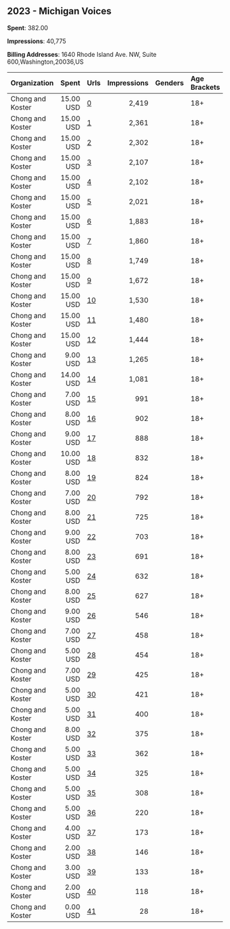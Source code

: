 ## 2023 - Michigan Voices 
**Spent**: 382.00

**Impressions**: 40,775

**Billing Addresses**: 1640 Rhode Island Ave. NW, Suite 600,Washington,20036,US

|Organization|Spent|Urls|Impressions|Genders|Age Brackets|Country Codes|
|:---|---:|:---|---:|:---|:---|:---|
|Chong and Koster|15.00 USD|[0](https://www.snap.com/political-ads/asset/eee5f3065cf8bb6154f08f4edcf4639447c3588c4cff55c1dc143096d9cdc638?mediaType=mp4)|2,419||18+|united states|
|Chong and Koster|15.00 USD|[1](https://www.snap.com/political-ads/asset/85dcace86b215478aa5501fe24ee408dc9396d4867a9b4617558b976b8ec0a65?mediaType=mp4)|2,361||18+|united states|
|Chong and Koster|15.00 USD|[2](https://www.snap.com/political-ads/asset/44bf1ab11a11b1b95ad0032c61cf731648a7292d9cb1460adf38e921de314ac2?mediaType=mp4)|2,302||18+|united states|
|Chong and Koster|15.00 USD|[3](https://www.snap.com/political-ads/asset/44bf1ab11a11b1b95ad0032c61cf731648a7292d9cb1460adf38e921de314ac2?mediaType=mp4)|2,107||18+|united states|
|Chong and Koster|15.00 USD|[4](https://www.snap.com/political-ads/asset/44bf1ab11a11b1b95ad0032c61cf731648a7292d9cb1460adf38e921de314ac2?mediaType=mp4)|2,102||18+|united states|
|Chong and Koster|15.00 USD|[5](https://www.snap.com/political-ads/asset/770614bb28271f31317239ac5845e95485be3aa5cf40ea84a23783f59f00f692?mediaType=mp4)|2,021||18+|united states|
|Chong and Koster|15.00 USD|[6](https://www.snap.com/political-ads/asset/eee5f3065cf8bb6154f08f4edcf4639447c3588c4cff55c1dc143096d9cdc638?mediaType=mp4)|1,883||18+|united states|
|Chong and Koster|15.00 USD|[7](https://www.snap.com/political-ads/asset/81397106e0ac665a46ac31be99b65ec98146578157f80f1c255de872bfb3d003?mediaType=mp4)|1,860||18+|united states|
|Chong and Koster|15.00 USD|[8](https://www.snap.com/political-ads/asset/eee5f3065cf8bb6154f08f4edcf4639447c3588c4cff55c1dc143096d9cdc638?mediaType=mp4)|1,749||18+|united states|
|Chong and Koster|15.00 USD|[9](https://www.snap.com/political-ads/asset/eee5f3065cf8bb6154f08f4edcf4639447c3588c4cff55c1dc143096d9cdc638?mediaType=mp4)|1,672||18+|united states|
|Chong and Koster|15.00 USD|[10](https://www.snap.com/political-ads/asset/86bb39470cf7c3a3666dd126e683cd2525d043fbe905ce0dc4a41cf0e13194ee?mediaType=mp4)|1,530||18+|united states|
|Chong and Koster|15.00 USD|[11](https://www.snap.com/political-ads/asset/9e5df8a3a1046576b4c757fdf11b77d7bf25598f68c402e740f5e3001a8884b6?mediaType=mp4)|1,480||18+|united states|
|Chong and Koster|15.00 USD|[12](https://www.snap.com/political-ads/asset/e529be0c7880823a1d3313c8b9dfd2a0b6e7f0f9d9a2b4361b853191ded2708c?mediaType=mp4)|1,444||18+|united states|
|Chong and Koster|9.00 USD|[13](https://www.snap.com/political-ads/asset/44bf1ab11a11b1b95ad0032c61cf731648a7292d9cb1460adf38e921de314ac2?mediaType=mp4)|1,265||18+|united states|
|Chong and Koster|14.00 USD|[14](https://www.snap.com/political-ads/asset/eee5f3065cf8bb6154f08f4edcf4639447c3588c4cff55c1dc143096d9cdc638?mediaType=mp4)|1,081||18+|united states|
|Chong and Koster|7.00 USD|[15](https://www.snap.com/political-ads/asset/80e309afe163fbdd5584fee7ec756f5a6ec7bdaca186e6f9afeea263da9a6ed7?mediaType=mp4)|991||18+|united states|
|Chong and Koster|8.00 USD|[16](https://www.snap.com/political-ads/asset/eee5f3065cf8bb6154f08f4edcf4639447c3588c4cff55c1dc143096d9cdc638?mediaType=mp4)|902||18+|united states|
|Chong and Koster|9.00 USD|[17](https://www.snap.com/political-ads/asset/eee5f3065cf8bb6154f08f4edcf4639447c3588c4cff55c1dc143096d9cdc638?mediaType=mp4)|888||18+|united states|
|Chong and Koster|10.00 USD|[18](https://www.snap.com/political-ads/asset/5f9ec753225b6423ecc41e73aaa8b15eeb4594c32f6108543c0a661ea65d3770?mediaType=mp4)|832||18+|united states|
|Chong and Koster|8.00 USD|[19](https://www.snap.com/political-ads/asset/05bdaeebbbb755bf4f7b2b3cc45be562136f82d3475d5550512ed4a15fc88f69?mediaType=mp4)|824||18+|united states|
|Chong and Koster|7.00 USD|[20](https://www.snap.com/political-ads/asset/bc4126c541316bbc73b1c4204f97b05a978c0375095a8824febe734831961391?mediaType=mp4)|792||18+|united states|
|Chong and Koster|8.00 USD|[21](https://www.snap.com/political-ads/asset/eee5f3065cf8bb6154f08f4edcf4639447c3588c4cff55c1dc143096d9cdc638?mediaType=mp4)|725||18+|united states|
|Chong and Koster|9.00 USD|[22](https://www.snap.com/political-ads/asset/ed293083f722e0cd5f203efe0d2f5b3044da2bf2f01bbbb13321b6724dfedb15?mediaType=mp4)|703||18+|united states|
|Chong and Koster|8.00 USD|[23](https://www.snap.com/political-ads/asset/eee5f3065cf8bb6154f08f4edcf4639447c3588c4cff55c1dc143096d9cdc638?mediaType=mp4)|691||18+|united states|
|Chong and Koster|5.00 USD|[24](https://www.snap.com/political-ads/asset/2d586e5cac62a206979c49d8a56ed5097eddc1e23e64f65619b3f52caef68dc3?mediaType=mp4)|632||18+|united states|
|Chong and Koster|8.00 USD|[25](https://www.snap.com/political-ads/asset/eee5f3065cf8bb6154f08f4edcf4639447c3588c4cff55c1dc143096d9cdc638?mediaType=mp4)|627||18+|united states|
|Chong and Koster|9.00 USD|[26](https://www.snap.com/political-ads/asset/eee5f3065cf8bb6154f08f4edcf4639447c3588c4cff55c1dc143096d9cdc638?mediaType=mp4)|546||18+|united states|
|Chong and Koster|7.00 USD|[27](https://www.snap.com/political-ads/asset/85b101155a8574bd557ededdd64bcc00983482036e294e1453b01b0b1e76581f?mediaType=mp4)|458||18+|united states|
|Chong and Koster|5.00 USD|[28](https://www.snap.com/political-ads/asset/05bdaeebbbb755bf4f7b2b3cc45be562136f82d3475d5550512ed4a15fc88f69?mediaType=mp4)|454||18+|united states|
|Chong and Koster|7.00 USD|[29](https://www.snap.com/political-ads/asset/caa7c85d176c84a0683a8c90790f7111f0edf33f5e1eb9b36f075db26915fb81?mediaType=mp4)|425||18+|united states|
|Chong and Koster|5.00 USD|[30](https://www.snap.com/political-ads/asset/2d586e5cac62a206979c49d8a56ed5097eddc1e23e64f65619b3f52caef68dc3?mediaType=mp4)|421||18+|united states|
|Chong and Koster|5.00 USD|[31](https://www.snap.com/political-ads/asset/ed293083f722e0cd5f203efe0d2f5b3044da2bf2f01bbbb13321b6724dfedb15?mediaType=mp4)|400||18+|united states|
|Chong and Koster|8.00 USD|[32](https://www.snap.com/political-ads/asset/44bf1ab11a11b1b95ad0032c61cf731648a7292d9cb1460adf38e921de314ac2?mediaType=mp4)|375||18+|united states|
|Chong and Koster|5.00 USD|[33](https://www.snap.com/political-ads/asset/80e309afe163fbdd5584fee7ec756f5a6ec7bdaca186e6f9afeea263da9a6ed7?mediaType=mp4)|362||18+|united states|
|Chong and Koster|5.00 USD|[34](https://www.snap.com/political-ads/asset/44bf1ab11a11b1b95ad0032c61cf731648a7292d9cb1460adf38e921de314ac2?mediaType=mp4)|325||18+|united states|
|Chong and Koster|5.00 USD|[35](https://www.snap.com/political-ads/asset/f48c5edbb83244361d020836fa3b00f711da11b5d787878da9711751e51b67f6?mediaType=mp4)|308||18+|united states|
|Chong and Koster|5.00 USD|[36](https://www.snap.com/political-ads/asset/c32f626edb56a5f9149d9a2e6bde7831d946cdb2126997507d07e96b57df7940?mediaType=mp4)|220||18+|united states|
|Chong and Koster|4.00 USD|[37](https://www.snap.com/political-ads/asset/85dcace86b215478aa5501fe24ee408dc9396d4867a9b4617558b976b8ec0a65?mediaType=mp4)|173||18+|united states|
|Chong and Koster|2.00 USD|[38](https://www.snap.com/political-ads/asset/44bf1ab11a11b1b95ad0032c61cf731648a7292d9cb1460adf38e921de314ac2?mediaType=mp4)|146||18+|united states|
|Chong and Koster|3.00 USD|[39](https://www.snap.com/political-ads/asset/44bf1ab11a11b1b95ad0032c61cf731648a7292d9cb1460adf38e921de314ac2?mediaType=mp4)|133||18+|united states|
|Chong and Koster|2.00 USD|[40](https://www.snap.com/political-ads/asset/e7cb4df02bdb538696e0911edadba78b50f7996d28860bfabda5317139caf6a6?mediaType=mp4)|118||18+|united states|
|Chong and Koster|0.00 USD|[41](https://www.snap.com/political-ads/asset/eee5f3065cf8bb6154f08f4edcf4639447c3588c4cff55c1dc143096d9cdc638?mediaType=mp4)|28||18+|united states|
